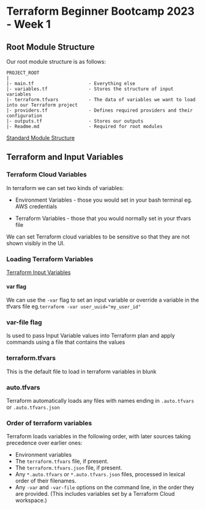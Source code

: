 # Terraform Beginner Bootcamp 2023 - Week 1


## Root Module Structure

Our root module structure is as follows:

```
PROJECT_ROOT
|
|- main.tf                    - Everything else
|- variables.tf               - Stores the structure of input variables
|- terraform.tfvars           - The data of variables we want to load into our Terraform project
|- providers.tf               - Defines required providers and their configuration
|- outputs.tf                 - Stores our outputs
|- Readme.md                  - Required for root modules
```
    


[Standard Module Structure](https://developer.hashicorp.com/terraform/language/modules/develop/structure)


## Terraform and Input Variables

### Terraform Cloud Variables

In terraform we can set two kinds of variables:
- Environment Variables - those you would set in your bash terminal eg. AWS credentials

- Terraform Variables - those that you would normally set in your tfvars file

We can set Terraform cloud variables to be sensitive so that they are not shown visibly in the UI.

### Loading Terraform Variables

[Terraform Input Variables](https://developer.hashicorp.com/terraform/language/values/variables)

#### var flag

We can use the `-var` flag to set an input variable or override a variable in the tfvars file eg.`terraform -var user_uuid="my_user_id"`

### var-file flag

Is used to pass Input Variable values into Terraform plan and apply commands using a file that contains the values

### terraform.tfvars

This is the default file to load in terraform variables in blunk

### auto.tfvars
Terraform automatically loads any files with names ending in `.auto.tfvars` or `.auto.tfvars.json`


### Order of terraform variables

Terraform loads variables in the following order, with later sources taking precedence over earlier ones:
- Environment variables
- The `terraform.tfvars` file, if present.
- The `terraform.tfvars.json` file, if present.
- Any `*.auto.tfvars` or `*.auto.tfvars.json` files, processed in lexical order of their filenames.
- Any `-var` and `-var-file` options on the command line, in the order they are provided. (This includes variables set by a Terraform Cloud workspace.)








